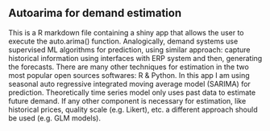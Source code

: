 ## Autoarima for demand estimation

This is a R markdown file containing a shiny app that allows the user to execute the auto.arima() function. Analogically, demand systems use supervised ML algorithms for prediction, using similar approach: capture historical information using interfaces with ERP system and then, generating the forecasts. 
There are many other techniques for estimation in the two most popular open sources softwares: R & Python. In this app I am using seasonal auto regressive integrated moving average model (SARIMA) for prediction. Theoretically time series model only uses past data to estimate future demand. 
If any other component is necessary for estimation, like historical prices, quality scale (e.g. Likert), etc. a different approach should be used (e.g. GLM models).
